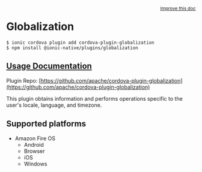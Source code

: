 <a style="float:right;font-size:12px;" href="http://github.com/danielsogl/awesome-cordova-plugins/edit/master/src/@awesome-cordova-plugins/plugins/globalization/index.ts#L6">
  Improve this doc
</a>

# Globalization

```
$ ionic cordova plugin add cordova-plugin-globalization
$ npm install @ionic-native/plugins/globalization
```

## [Usage Documentation](https://ionicframework.com/docs/native/globalization/)

Plugin Repo: [https://github.com/apache/cordova-plugin-globalization](https://github.com/apache/cordova-plugin-globalization)

This plugin obtains information and performs operations specific to the user's locale, language, and timezone.

## Supported platforms

- Amazon Fire OS
  - Android
  - Browser
  - iOS
  - Windows
  


